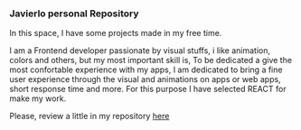 ### Javierlo </dev> personal Repository

In this space, I have some projects made in my free time.

I am a Frontend developer passionate by visual stuffs, i like animation, colors and others, but my most important skill is, To be dedicated a give the most confortable experience with my apps, I am dedicated to bring a fine user experience through the visual and animations on apps or web apps, short response time and more. For this purpose I have selected REACT for make my work.

Please, review a little in my repository [here](https://github.com/jglopezre/my-personal-projects.git)

